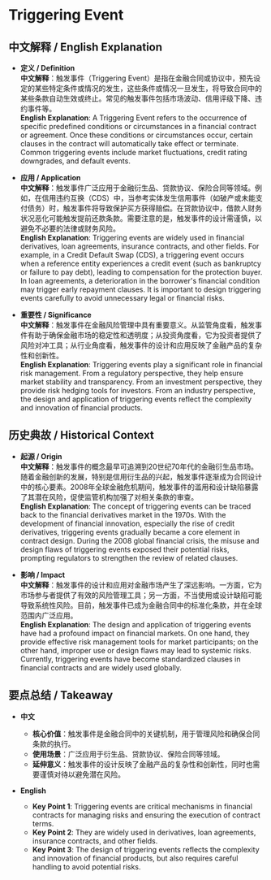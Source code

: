# Triggering Event

## 中文解释 / English Explanation

* **定义 / Definition**  
  **中文解释**：触发事件（Triggering Event）是指在金融合同或协议中，预先设定的某些特定条件或情况的发生，这些条件或情况一旦发生，将导致合同中的某些条款自动生效或终止。常见的触发事件包括市场波动、信用评级下降、违约事件等。  
  **English Explanation**: A Triggering Event refers to the occurrence of specific predefined conditions or circumstances in a financial contract or agreement. Once these conditions or circumstances occur, certain clauses in the contract will automatically take effect or terminate. Common triggering events include market fluctuations, credit rating downgrades, and default events.

* **应用 / Application**  
  **中文解释**：触发事件广泛应用于金融衍生品、贷款协议、保险合同等领域。例如，在信用违约互换（CDS）中，当参考实体发生信用事件（如破产或未能支付债务）时，触发事件将导致保护买方获得赔偿。在贷款协议中，借款人财务状况恶化可能触发提前还款条款。需要注意的是，触发事件的设计需谨慎，以避免不必要的法律或财务风险。  
  **English Explanation**: Triggering events are widely used in financial derivatives, loan agreements, insurance contracts, and other fields. For example, in a Credit Default Swap (CDS), a triggering event occurs when a reference entity experiences a credit event (such as bankruptcy or failure to pay debt), leading to compensation for the protection buyer. In loan agreements, a deterioration in the borrower's financial condition may trigger early repayment clauses. It is important to design triggering events carefully to avoid unnecessary legal or financial risks.

* **重要性 / Significance**  
  **中文解释**：触发事件在金融风险管理中具有重要意义。从监管角度看，触发事件有助于确保金融市场的稳定性和透明度；从投资角度看，它为投资者提供了风险对冲工具；从行业角度看，触发事件的设计和应用反映了金融产品的复杂性和创新性。  
  **English Explanation**: Triggering events play a significant role in financial risk management. From a regulatory perspective, they help ensure market stability and transparency. From an investment perspective, they provide risk hedging tools for investors. From an industry perspective, the design and application of triggering events reflect the complexity and innovation of financial products.

## 历史典故 / Historical Context

* **起源 / Origin**  
  **中文解释**：触发事件的概念最早可追溯到20世纪70年代的金融衍生品市场。随着金融创新的发展，特别是信用衍生品的兴起，触发事件逐渐成为合同设计中的核心要素。2008年全球金融危机期间，触发事件的滥用和设计缺陷暴露了其潜在风险，促使监管机构加强了对相关条款的审查。  
  **English Explanation**: The concept of triggering events can be traced back to the financial derivatives market in the 1970s. With the development of financial innovation, especially the rise of credit derivatives, triggering events gradually became a core element in contract design. During the 2008 global financial crisis, the misuse and design flaws of triggering events exposed their potential risks, prompting regulators to strengthen the review of related clauses.

* **影响 / Impact**  
  **中文解释**：触发事件的设计和应用对金融市场产生了深远影响。一方面，它为市场参与者提供了有效的风险管理工具；另一方面，不当使用或设计缺陷可能导致系统性风险。目前，触发事件已成为金融合同中的标准化条款，并在全球范围内广泛应用。  
  **English Explanation**: The design and application of triggering events have had a profound impact on financial markets. On one hand, they provide effective risk management tools for market participants; on the other hand, improper use or design flaws may lead to systemic risks. Currently, triggering events have become standardized clauses in financial contracts and are widely used globally.

## 要点总结 / Takeaway

* **中文**  
  - **核心价值**：触发事件是金融合同中的关键机制，用于管理风险和确保合同条款的执行。  
  - **使用场景**：广泛应用于衍生品、贷款协议、保险合同等领域。  
  - **延伸意义**：触发事件的设计反映了金融产品的复杂性和创新性，同时也需要谨慎对待以避免潜在风险。

* **English**  
  - **Key Point 1**: Triggering events are critical mechanisms in financial contracts for managing risks and ensuring the execution of contract terms.  
  - **Key Point 2**: They are widely used in derivatives, loan agreements, insurance contracts, and other fields.  
  - **Key Point 3**: The design of triggering events reflects the complexity and innovation of financial products, but also requires careful handling to avoid potential risks.